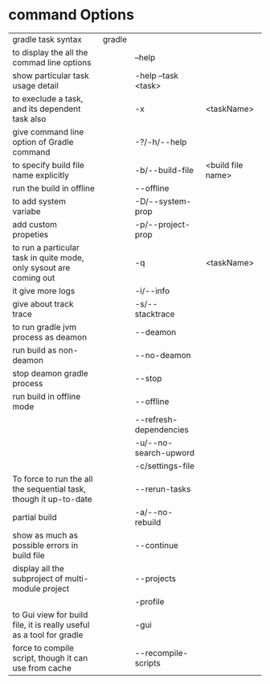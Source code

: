 
command Options
===============

|                                                                      |        |                          |                         |
|----------------------------------------------------------------------|--------|--------------------------|-------------------------|
| gradle task syntax                                                   | gradle |                          |                         |
| to display the all the commad line options                           |        | –help                    |                         |
| show particular task usage detail                                    |        | -help –task &lt;task&gt; |                         |
| to execlude a task, and its dependent task also                      |        | -x                       | &lt;taskName&gt;        |
| give command line option of Gradle command                           |        | -?/-h/--help             |                         |
| to specify build file name explicitly                                |        | -b/--build-file          | &lt;build file name&gt; |
| run the build in offline                                             |        | --offline                |                         |
| to add system variabe                                                |        | -D/--system-prop         |                         |
| add custom propeties                                                 |        | -p/--project-prop        |                         |
| to run a particular task in quite mode, only sysout are coming out   |        | -q                       | &lt;taskName&gt;        |
| it give more logs                                                    |        | -i/--info                |                         |
| give about track trace                                               |        | -s/--stacktrace          |                         |
| to run gradle jvm process as deamon                                  |        | --deamon                 |                         |
| run build as non-deamon                                              |        | --no-deamon              |                         |
| stop deamon gradle process                                           |        | --stop                   |                         |
| run build in offline mode                                            |        | --offline                |                         |
|                                                                      |        | --refresh-dependencies   |                         |
|                                                                      |        | -u/--no-search-upword    |                         |
|                                                                      |        | -c/settings-file         |                         |
| To force to run the all the sequential task, though it up-to-date    |        | --rerun-tasks            |                         |
| partial build                                                        |        | -a/--no-rebuild          |                         |
| show as much as possible errors in build file                        |        | --continue               |                         |
| display all the subproject of multi-module project                   |        | --projects               |                         |
|                                                                      |        | -profile                 |                         |
| to Gui view for build file, it is really useful as a tool for gradle |        | -gui                     |                         |
| force to compile script, though it can use from cache                |        | --recompile-scripts      |                         |
